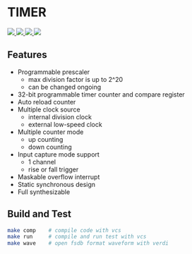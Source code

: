# TIMER

<p>
    <a href=".">
      <img src="https://img.shields.io/badge/RTL%20dev-done-green?style=flat-square">
    </a>
    <a href=".">
      <img src="https://img.shields.io/badge/VCS%20sim-done-green?style=flat-square">
    </a>
    <a href=".">
      <img src="https://img.shields.io/badge/FPGA%20verif-no%20start-wheat?style=flat-square">
    </a>
    <a href=".">
      <img src="https://img.shields.io/badge/Tapeout%20test-no%20start-wheat?style=flat-square">
    </a>
</p>

## Features
* Programmable prescaler
    * max division factor is up to 2^20
    * can be changed ongoing
* 32-bit programmable timer counter and compare register
* Auto reload counter
* Multiple clock source
    * internal division clock
    * external low-speed clock
* Multiple counter mode
    * up counting
    * down counting
* Input capture mode support
    * 1 channel
    * rise or fall trigger
* Maskable overflow interrupt
* Static synchronous design
* Full synthesizable

## Build and Test
```bash
make comp    # compile code with vcs
make run     # compile and run test with vcs
make wave    # open fsdb format waveform with verdi
```